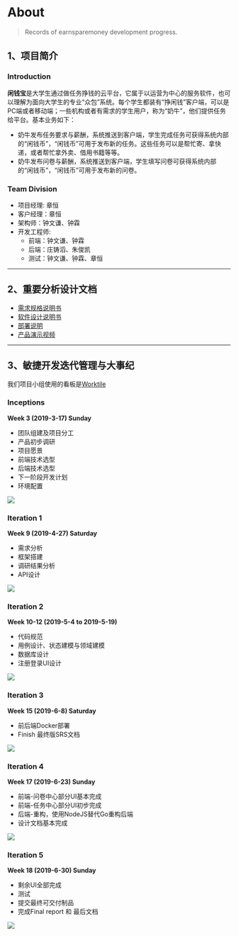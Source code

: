 # About
> Records of earnsparemoney development progress.


## 1、项目简介

### Introduction

**闲钱宝**是大学生通过做任务挣钱的云平台，它属于以运营为中心的服务软件，也可以理解为面向大学生的专业“众包”系统。每个学生都装有“挣闲钱”客户端，可以是PC端或者移动端；一些机构或者有需求的学生用户，称为“奶牛”，他们提供任务给平台。基本业务如下：
- 奶牛发布任务要求与薪酬，系统推送到客户端，学生完成任务可获得系统内部的“闲钱币”，“闲钱币”可用于发布新的任务。这些任务可以是帮忙寄、拿快递，或者帮忙拿外卖、借用书籍等等。
- 奶牛发布问卷与薪酬，系统推送到客户端，学生填写问卷可获得系统内部的“闲钱币”，“闲钱币”可用于发布新的问卷。

### Team Division
- 项目经理: 章恒
- 客户经理：章恒
- 架构师：钟文谦、钟霖
- 开发工程师:
    - 前端：钟文谦、钟霖
    - 后端：庄铸滔、朱俊凯
    - 测试：钟文谦、钟霖、章恒

---
## 2、重要分析设计文档
- [需求规格说明书](SRS.md)
- [软件设计说明书](SoftwareDesign/SD.md)
- [部署说明](部署文档.md)
- [产品演示视频]()

---
## 3、敏捷开发迭代管理与大事纪

我们项目小组使用的看板是[Worktile](https://heti20190629102823258.worktile.com/mission/projects/5d173d86a3f61c3b135b34f0)

### Inceptions

**Week 3 (2019-3-17) Sunday**
- 团队组建及项目分工
- 产品初步调研
- 项目愿景
- 前端技术选型
- 后端技术选型
- 下一阶段开发计划
- 环境配置

![](../pics/看板/Kanban1.png)

### Iteration 1

**Week 9 (2019-4-27) Saturday**
- 需求分析
- 框架搭建
- 调研结果分析
- API设计

![](../pics/看板/Kanban2.png)


### Iteration 2

**Week 10-12 (2019-5-4 to 2019-5-19)**
- 代码规范
- 用例设计、状态建模与领域建模
- 数据库设计
- 注册登录UI设计

![](../pics/看板/Kanban3.png)

### Iteration 3

**Week 15 (2019-6-8) Saturday**
- 前后端Docker部署
- Finish 最终版SRS文档

![](../pics/看板/Kanban4.png)

### Iteration 4

**Week 17 (2019-6-23) Sunday**
- 前端-问卷中心部分UI基本完成
- 前端-任务中心部分UI初步完成
- 后端-重构，使用NodeJS替代Go重构后端
- 设计文档基本完成

![](../pics/看板/Kanban5.png)

### Iteration 5

**Week 18 (2019-6-30) Sunday**
- 剩余UI全部完成
- 测试
- 提交最终可交付制品
- 完成Final report 和 最后文档

![](../pics/看板/Kanban6.png)